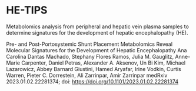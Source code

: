 # HE-TIPS
Metabolomics analysis from peripheral and hepatic vein plasma samples to determine signatures for the development of hepatic encephalopathy (HE).



Pre- and Post-Portosystemic Shunt Placement Metabolomics Reveal Molecular Signatures for the Development of Hepatic Encephalopathy
Ana Carolina Dantas Machado, Stephany Flores Ramos, Julia M. Gauglitz, Anne-Marie Carpenter, Daniel Petras, Alexander A. Aksenov, Un Bi Kim, Michael Lazarowicz, Abbey Barnard Giustini, Hamed Aryafar, Irine Vodkin, Curtis Warren, Pieter C. Dorrestein, Ali Zarrinpar, Amir Zarrinpar
medRxiv 2023.01.02.22281374; doi: https://doi.org/10.1101/2023.01.02.22281374
